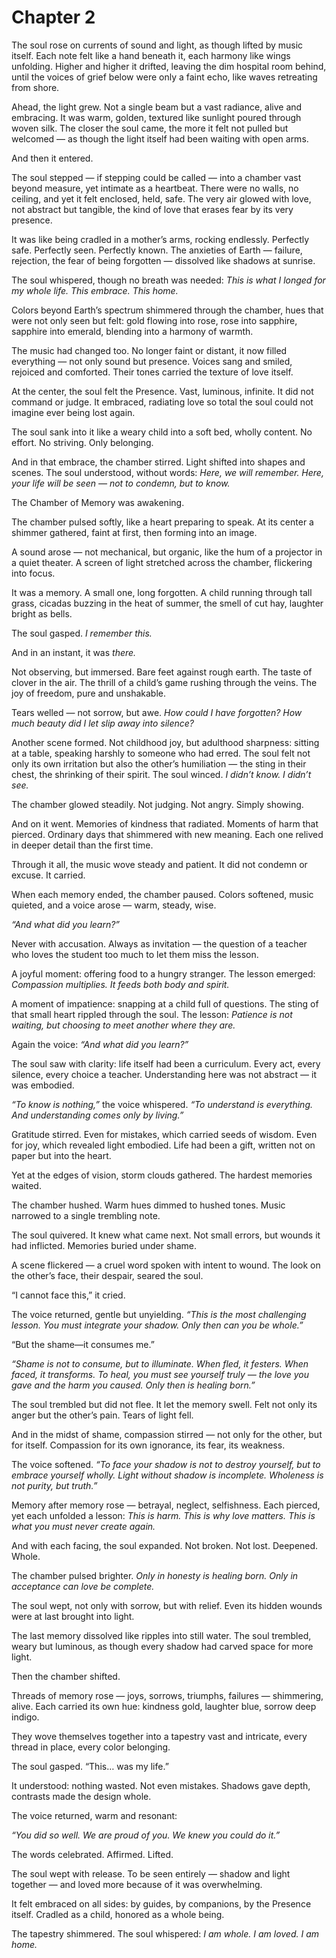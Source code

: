 # Chapter 2

The soul rose on currents of sound and light, as though lifted by music itself. Each note felt like a hand beneath it, each harmony like wings unfolding. Higher and higher it drifted, leaving the dim hospital room behind, until the voices of grief below were only a faint echo, like waves retreating from shore.

Ahead, the light grew. Not a single beam but a vast radiance, alive and embracing. It was warm, golden, textured like sunlight poured through woven silk. The closer the soul came, the more it felt not pulled but welcomed — as though the light itself had been waiting with open arms.

And then it entered.

The soul stepped — if stepping could be called — into a chamber vast beyond measure, yet intimate as a heartbeat. There were no walls, no ceiling, and yet it felt enclosed, held, safe. The very air glowed with love, not abstract but tangible, the kind of love that erases fear by its very presence.

It was like being cradled in a mother’s arms, rocking endlessly. Perfectly safe. Perfectly seen. Perfectly known. The anxieties of Earth — failure, rejection, the fear of being forgotten — dissolved like shadows at sunrise.

The soul whispered, though no breath was needed: *This is what I longed for my whole life. This embrace. This home.*

Colors beyond Earth’s spectrum shimmered through the chamber, hues that were not only seen but felt: gold flowing into rose, rose into sapphire, sapphire into emerald, blending into a harmony of warmth.

The music had changed too. No longer faint or distant, it now filled everything — not only sound but presence. Voices sang and smiled, rejoiced and comforted. Their tones carried the texture of love itself.

At the center, the soul felt the Presence. Vast, luminous, infinite. It did not command or judge. It embraced, radiating love so total the soul could not imagine ever being lost again.

The soul sank into it like a weary child into a soft bed, wholly content. No effort. No striving. Only belonging.

And in that embrace, the chamber stirred. Light shifted into shapes and scenes. The soul understood, without words: *Here, we will remember. Here, your life will be seen — not to condemn, but to know.*

The Chamber of Memory was awakening.

The chamber pulsed softly, like a heart preparing to speak. At its center a shimmer gathered, faint at first, then forming into an image.

A sound arose — not mechanical, but organic, like the hum of a projector in a quiet theater. A screen of light stretched across the chamber, flickering into focus.

It was a memory. A small one, long forgotten. A child running through tall grass, cicadas buzzing in the heat of summer, the smell of cut hay, laughter bright as bells.

The soul gasped. *I remember this.*

And in an instant, it was *there.*

Not observing, but immersed. Bare feet against rough earth. The taste of clover in the air. The thrill of a child’s game rushing through the veins. The joy of freedom, pure and unshakable.

Tears welled — not sorrow, but awe. *How could I have forgotten? How much beauty did I let slip away into silence?*

Another scene formed. Not childhood joy, but adulthood sharpness: sitting at a table, speaking harshly to someone who had erred. The soul felt not only its own irritation but also the other’s humiliation — the sting in their chest, the shrinking of their spirit. The soul winced. *I didn’t know. I didn’t see.*

The chamber glowed steadily. Not judging. Not angry. Simply showing.

And on it went. Memories of kindness that radiated. Moments of harm that pierced. Ordinary days that shimmered with new meaning. Each one relived in deeper detail than the first time.

Through it all, the music wove steady and patient. It did not condemn or excuse. It carried.

When each memory ended, the chamber paused. Colors softened, music quieted, and a voice arose — warm, steady, wise.

*“And what did you learn?”*

Never with accusation. Always as invitation — the question of a teacher who loves the student too much to let them miss the lesson.

A joyful moment: offering food to a hungry stranger. The lesson emerged: *Compassion multiplies. It feeds both body and spirit.*

A moment of impatience: snapping at a child full of questions. The sting of that small heart rippled through the soul. The lesson: *Patience is not waiting, but choosing to meet another where they are.*

Again the voice: *“And what did you learn?”*

The soul saw with clarity: life itself had been a curriculum. Every act, every silence, every choice a teacher. Understanding here was not abstract — it was embodied.

*“To know is nothing,”* the voice whispered. *“To understand is everything. And understanding comes only by living.”*

Gratitude stirred. Even for mistakes, which carried seeds of wisdom. Even for joy, which revealed light embodied. Life had been a gift, written not on paper but into the heart.

Yet at the edges of vision, storm clouds gathered. The hardest memories waited.

The chamber hushed. Warm hues dimmed to hushed tones. Music narrowed to a single trembling note.

The soul quivered. It knew what came next. Not small errors, but wounds it had inflicted. Memories buried under shame.

A scene flickered — a cruel word spoken with intent to wound. The look on the other’s face, their despair, seared the soul.

“I cannot face this,” it cried.

The voice returned, gentle but unyielding. *“This is the most challenging lesson. You must integrate your shadow. Only then can you be whole.”*

“But the shame—it consumes me.”

*“Shame is not to consume, but to illuminate. When fled, it festers. When faced, it transforms. To heal, you must see yourself truly — the love you gave and the harm you caused. Only then is healing born.”*

The soul trembled but did not flee. It let the memory swell. Felt not only its anger but the other’s pain. Tears of light fell.

And in the midst of shame, compassion stirred — not only for the other, but for itself. Compassion for its own ignorance, its fear, its weakness.

The voice softened. *“To face your shadow is not to destroy yourself, but to embrace yourself wholly. Light without shadow is incomplete. Wholeness is not purity, but truth.”*

Memory after memory rose — betrayal, neglect, selfishness. Each pierced, yet each unfolded a lesson: *This is harm. This is why love matters. This is what you must never create again.*

And with each facing, the soul expanded. Not broken. Not lost. Deepened. Whole.

The chamber pulsed brighter. *Only in honesty is healing born. Only in acceptance can love be complete.*

The soul wept, not only with sorrow, but with relief. Even its hidden wounds were at last brought into light.

The last memory dissolved like ripples into still water. The soul trembled, weary but luminous, as though every shadow had carved space for more light.

Then the chamber shifted.

Threads of memory rose — joys, sorrows, triumphs, failures — shimmering, alive. Each carried its own hue: kindness gold, laughter blue, sorrow deep indigo.

They wove themselves together into a tapestry vast and intricate, every thread in place, every color belonging.

The soul gasped. “This… was my life.”

It understood: nothing wasted. Not even mistakes. Shadows gave depth, contrasts made the design whole.

The voice returned, warm and resonant:

*“You did so well. We are proud of you. We knew you could do it.”*

The words celebrated. Affirmed. Lifted.

The soul wept with release. To be seen entirely — shadow and light together — and loved more because of it was overwhelming.

It felt embraced on all sides: by guides, by companions, by the Presence itself. Cradled as a child, honored as a whole being.

The tapestry shimmered. The soul whispered: *I am whole. I am loved. I am home.*
